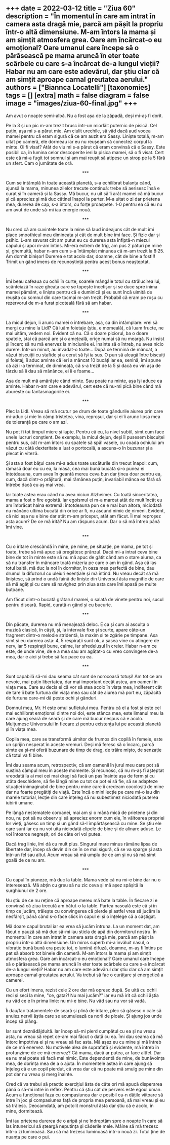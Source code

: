 
+++
date = 2022-03-12
title = "Ziua 60"
description = "În momentul în care am intrat în camera asta dragă mie, parcă am pășit la propriu într-o altă dimensiune. M-am întors la mama și am simțit atmosfera grea. Oare am încărcat-o eu emoțional? Oare umanul care începe să o părăsească pe mama aruncă în eter toate scârbele cu care s-a încărcat de-a lungul vieții? Habar nu am care este adevărul, dar știu clar că am simțit aproape carnal greutatea aerului."
authors = ["Biannca Locatelli"]
[taxonomies]
tags = []
[extra]
math = false
diagram = false
image = "images/ziua-60-final.jpg"
+++
---

Am avut o noapte semi-albă. Nu a fost așa de la zăpadă, deși mi-aș fi dorit.

Pe la 3 și un pic m-am trezit brusc într-un miorlăit puternic de pisică. Cel puțin, așa mi s-a părut mie. Am ciulit urechile, să văd dacă aud vocea mamei pentru că eram sigură că ce am auzit era Sassy. Liniște totală, m-am uitat pe cameră, ele dormeau iar eu nu reușeam să conectez corpul la minte. Oi fi visat? Atât de viu mi s-a părut că eram convinsă că e Sassy. Este posibil ca, în lumina celor descoperite ieri la pisica mamei, să o fi visat. Cert este că mi-a fugit tot somnul și am mai reușit să atipesc un strop pe la 5 fără un sfert. Cam o jumătate de oră.

<p style="text-align: center;">***</p>

Cum se întâmplă în toate această planetă, s-a echilibrat balanța când, ajunsă la mama, minunea zilelor trecute continuă: trebe să aerisesc însă e curat și în cameră și la Sassy. Mă bucur, nu uit să îi arăt mamei că mă bucur și că apreciez și mă duc cătinel înapoi la parter. M-a uitat o zi dar prietena mea, durerea de cap, s-a întors, cu forțe proaspete. 1-0 pentru ea că eu nu am avut de unde să-mi iau energie nouă.

<p style="text-align: center;">***</p>

Nu cred că am cuvintele toate la mine să laud îndeajuns cât de mult îmi place smoothieul meu dimineața și cât de mult bine îmi face. Și fizic dar și psihic. L-am savurat cât am putut eu cu durerea asta înfiptă-n miezul capului și apoi m-am întins. Mi-era extrem de frig, am pus 2 pături pe mine și, ghemuită, habar n-am cum s-a întâmplat minunea că m-am trezit la 8:25. Am dormit binișor! Durerea e tot acolo dar, doamne, cât de bine a fost!!! Trimit un gând imens de recunoștință pentru acest bonus neașteptat.

<p style="text-align: center;">***</p>

Îmi beau cafeaua cu ochii în curte, soarele mângâie totul cu strălucirea lui, scânteiază în raze gheața care se topește încetișor și se duce spre inima mamei pământ, e liniște pentru că e duminică și eu sunt încă uimită de reușita cu somnul din care tocmai m-am trezit. Probabil că eram pe roșu cu rezervorul de m-a furat picoteală fără să am habar.

<p style="text-align: center;">***</p>

La micul dejun, îi arunc mamei o întrebare, așa, ca din întâmplare: vrei să mergi cu mine la Lidl? Că luăm foietaje (știu, e momeală), că luam fructe, ne mai uităm, vedem noi. Evident că nu. Că o doare piciorul, ba o doare spatele, stai că parcă are și o amețeală, orice numai să nu meargă. Nu insist și încerc să nu mă enervez la minciunile ei. Înainte să o întreb, nu avea nicio durere. Într-un minut, au invadat-o toate… După ce termină de mâncat, a văzut biscuiții cu stafide și a cerut să își ia sus. O pun să aleagă între biscuiți și foietaj, îi aduc aminte că ieri a mâncat 10 bucăți iar ea, senină, îmi spune că azi i-a terminat, de dimineață, că s-a trezit de la 5 și dacă eu vin așa de târziu să îi dau să mănânce, ei îi e foame…

Așa de mult mă amărăște când minte. Sau poate nu minte, așa își aduce ea aminte. Habar n-am care e adevărul, cert este că nu-mi pică bine când mă aburește cu fantasmagoriile ei.

<p style="text-align: center;">***</p>

Plec la Lidl. Vreau să mă scutur pe drum de toate gândurile aiurea prin care mi-aduc și mie în câmp tristețea, vina, reproșul, dar și ei îi arunc lipsa mea de toleranță pe care o am azi.

Nu pot fi tot timpul miere și lapte. Pentru că eu, la nivel subtil, simt cum face unele lucruri conștient. De exemplu, la micul dejun, deși îi pusesem biscuiței pentru sus, cât m-am întors cu spatele să spăl vasele, cu coada ochiului am văzut cu câtă dexteritate a luat o portocală, a ascuns-o în buzunar și a plecat în viteză.

Și asta a fost bățul care mi-a adus toate uscăturile din trecut înapoi: cum, rămasă doar eu cu ea, la masă, cea mai bună bucată și-o punea ei întotdeauna, cum avea în geantă mereu ceva bun dar ținea doar pentru ea, cum, dacă dintr-o prăjitură, mai rămânea puțin, invariabil mânca ea fără să întrebe dacă eu aș mai vrea.

Iar toate astea erau când nu avea niciun Alzheimer. Cu toată sinceritatea, mama a fost o fire egoistă. Iar egoismul ei m-a marcat atât de mult încât eu am îmbrăcat haina extremă: întotdeauna pun ce e mai bun altora, niciodată nu mănânc ultima bucată din orice ar fi, nu ascund nimic de nimeni. Evident, că nici așa nu e bine dar atât m-am priceput, atât am făcut. Îi mai reproșez asta acum? De ce mă irită? Nu am răspuns acum. Dar o să mă întreb până îmi vine.

<p style="text-align: center;">***</p>

Cu o iritare crescândă în mine, pe mine, pe situație, pe mama, pe tot și toate, trebe să mă apuc să pregătesc prânzul. Dacă mi-a intrat ceva bine bine de tot în minte este să nu mă apuc de gătit când am o stare aiurea, ca să nu transfer în mâncare toată mizeria pe care o am în gând. Așa că las totul baltă, mă duc la noi în dormitor, în oaza mea perfectă de bine, dau drumul la difuzorul cu uleiuri esențiale și mă întind. Nu vreau decât să mă liniștesc, să prind o undă faină de liniște din Universul ăsta magnific de care să mă agăț și cu care să navighez prin ziua asta care îmi apasă pe multe butoane.

Am făcut dintr-o bucată grătarul mamei, o salată de vinete pentru noi, sucul pentru diseară. Rapid, curată-n gând și cu bucurie.

<p style="text-align: center;">***</p>

Din păcate, durerea nu mă menajează deloc. E ca și cum ai asculta o muzică clasică, în căști, și, la intervale fixe și scurte, apare câte-un fragment dintr-o melodie stridentă, la maxim și te zgârie pe timpane. Așa simt și eu durerea asta: 4, 5 respirații sunt ok, a șasea vine cu atingere de nerv, iar 5 respirații bune, calme, iar sfredelușul în creier. Habar n-am ce este, de unde vine, de e a mea sau am agățat-o cu vreo convingere de-a mea, dar e aici și trebe să fac pace cu ea.

<p style="text-align: center;">***</p>

Sunt capabilă să-mi dau seama cât sunt de norocoasă totuși! Am tot ce am nevoie, mai puțin libertatea, dar mai important decât astea, am oameni în viața mea. Care au decis ei că vor să stea acolo în viața mea, indiferent cât de tare îi bate furtuna din viața mea sau cât de aiurea mă port eu, zăpăcită de furtuna care-mi dă peste ochi și gânduri.

Domnul meu, Mr. H este omul sufletului meu. Pentru că el a fost și este cel mai echilibrat emoțional dintre noi doi, este stânca mea, este limanul meu la care ajung seară de seară și de care mă bucur nespus că e acolo. Mulțumesc Universului în fiecare zi pentru existența lui pe această planetă și în viața mea.

Copila mea, care se transformă uimitor de frumos din copilă în femeie, este un sprijin nesperat în aceste vremuri. Deși mă feresc să o încarc, parcă simte ea și-mi oferă buzunare de timp de drag, de trăire mișto, de senzație că totul va fi bine.

Îmi dau seama acum, retrospectiv, că am oamenii în jurul meu care pot să susțină câmpul meu în aceste momente. Și recunosc, că nu m-aș fi așteptat vreodată la ai mei cei mai dragi să facă un pas înainte așa de ferm și cu atâta deschidere, să fie lângă mine cu tot ce pot ei să fie, să se adapteze situației inimaginabil de bine pentru mine care îi credeam cocoloșiți de mine dar nu foarte pregătiți de viață. Este încă o mini lecție pe care mi-o iau din marele tutorial, lecție din care înțeleg să nu subestimez niciodată puterea iubirii umane.

Pe lângă nestematele coroanei, mai am și o mână mică de prietene și din nou, nu pot să nu observ și să apreciez enorm cum ele, în vâltoarea propriei lor vieți, găsesc un timp și un gând să-l împărtășească cu mine. Se știu ele care sunt iar eu nu voi uita niciodată clipele de bine și de alinare aduse. Le voi întoarce negreșit, ori de câte ori voi putea.

Dacă trag linie, îmi dă cu mult plus. Singurul mare minus rămâne lipsa de libertate dar, încep să devin din ce în ce mai sigură, că se va sparge și asta într-un fel sau altul. Acum vreau să mă umplu de ce am și nu să mă simt goală de ce nu am.

<p style="text-align: center;">***</p>

Cu capul în piuneze, mă duc la table. Mama vede că nu mi-e bine dar nu o interesează. Mă abțin cu greu să nu zic ceva și mă așez spășită la surghiunul de 2 ore.

Nu știu de ce nu reține că aproape mereu mă bate la table. În fiecare zi e convinsă că ziua trecută am bătut-o la table. Partea nasoală este că și în timp ce jucăm, trăiește cu convingerea că pierde și astfel vrea să jucăm la nesfârșit, până când s-o face click în capul ei și o înțelege că a câștigat.

Mă doare capul brutal iar ea vrea să jucăm întruna. La un moment dat, am făcut o pauză să mă duc să-mi iau sticla de apă din dormitorul nostru. În momentul în care am intrat în camera asta dragă mie, parcă am pășit la propriu într-o altă dimensiune. Un miros superb mi-a învăluit nasul, o vibrație bună bună era peste tot, o lumină difuză, doamne, m-aș fi întins pe pat să absorb tot binele din cameră. M-am întors la mama și am simțit atmosfera grea. Oare am încărcat-o eu emoțional? Oare umanul care începe să o părăsească pe mama aruncă în eter toate scârbele cu care s-a încărcat de-a lungul vieții? Habar nu am care este adevărul dar știu clar că am simțit aproape carnal greutatea aerului. Va trebui să fac o curățare și energetică a camerei.

Cu un efort imens, rezist cele 2 ore dar mă opresc după. Se uită cu ochii reci și seci la mine, "ce, gata?! Nu mai jucăm?" iar eu mă irit că ochii ăștia nu văd ce e în prima linie: nu mi-e bine. Nu văd sau nu vor să vadă.

Îi dau/fac tratamentele de seară și plină de iritare, plec să găsesc o cale să anulez nervii ăștia care se acumulează ca norii de ploaie. Și ajung jos unde încep să plâng.

Iar sunt deznădăjduită. Iar încep să-mi pierd cumpătul cu ea și nu vreau asta, nu vreau să repet ce-am mai făcut o dată cu ea. Îmi dau seama că mă întorc împotriva ei și nu vreau să fac asta. Mă așez eu cu mine și mă întreb de ce mă enervez. Nu motivele alea de suprafață și evidente, mă întreb în profunzime de ce mă enervez? Că mama, dacă ar putea, ar face altfel. Dar ea nu mai poate să facă mai nimic. Este dependentă de mine, de bunăvoința mea, de dorința mea de a o ajuta. În momentele astea în care ajung să înțeleg că e un copil pierdut, că vrea dar că nu poate mă smulg pe mine din pot dar nu vreau și merg înainte.

Cred că va trebui să practic exercițiul ăsta de câte ori mă apucă disperarea până o să-mi intre în reflex. Pentru că știu cât de pervers este egoul uman. Acum a funcționat faza cu compasiunea dar e posibil ca-n dățile viitoare să intre în joc și compasiunea față de propria mea persoană, să mai vreau și eu să trăiesc. Deocamdată, am potolit monstrul ăsta dar știu că e acolo, în mine, dormitează.

Îmi iau prietena durerea de o aripă și ne îndreptăm spre o noapte în care să las întunericul să șteargă neputința și căderile mele. Mâine să mă trezesc într-o zi luminoasă. Sau să mă trezesc luminoasă într-o nouă zi. Totul ține de nuanța pe care o pui.
